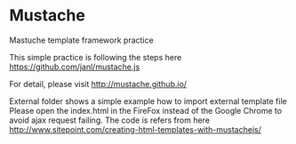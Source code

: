 Mustache
========

Mastuche template framework practice


This simple practice is following the steps here
https://github.com/janl/mustache.js

For detail, please visit 
http://mustache.github.io/


External folder shows a simple example how to import external template file
Please open the index.html in the FireFox instead of the Google Chrome to avoid
ajax request failing.
The code is refers from here
http://www.sitepoint.com/creating-html-templates-with-mustachejs/
